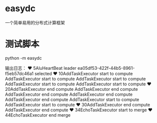 # easydc
一个简单易用的分布式计算框架

# 测试脚本

 python -m easydc
 
 输出日志：
❤️ 5AluHeartBeat leader ea05df53-422f-44b5-8961-f5eb57dc46a1 selected
    ❤️ 10AddTaskExecutor start to compute
    AddTaskExecutor start to compute
    AddTaskExecutor start to compute
    AddTaskExecutor start to compute
    AddTaskExecutor start to compute
    ❤️ 20AddTaskExecutor end compute
    AddTaskExecutor end compute
    AddTaskExecutor end compute
    AddTaskExecutor end compute
    AddTaskExecutor end compute
    AddTaskExecutor start to compute
    AddTaskExecutor start to compute
    ❤️ 30AddTaskExecutor end compute
    AddTaskExecutor end compute
    ❤️ 34EchoTaskExecutor start to merge
    ❤️ 44EchoTaskExecutor end merge
